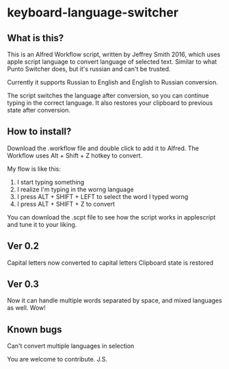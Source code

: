 # keyboard-language-switcher

## What is this?
This is an Alfred Workflow script, written by Jeffrey Smith 2016, which uses apple script language to convert language of selected text. Similar to what Punto Switcher does, but it's russian and can't be  trusted.

Currently it supports Russian to English and English to Russian conversion.

The script switches the language after conversion, so you can continue typing in the correct language. 
It also restores your clipboard to previous state after conversion. 

## How to install?
Download the .workflow file and double click to add it to Alfred. 
The Workflow uses Alt + Shift + Z hotkey to convert. 

My flow is like this: 
1) I start typing something
2) I realize I'm typing in the worng language
3) I press ALT + SHIFT + LEFT to select the word I typed worng 
4) I press ALT + SHIFT + Z to convert 

You can download the .scpt file to see how the script works in applescript and tune it to your liking. 

## Ver 0.2
Capital letters now converted to capital letters
Clipboard state is restored

## Ver 0.3
Now it can handle multiple words separated by space, and mixed languages as well. Wow! 

## Known bugs
Can't convert multiple languages in selection

You are welcome to contribute.
J.S.